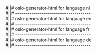 #||# oslo-generator-html for language nl  
#||# -------------------------------------  
#||# oslo-generator-html for language en  
#||# -------------------------------------  
#||# oslo-generator-html for language fr  
#||# -------------------------------------  
#||# oslo-generator-html for language de  
#||# -------------------------------------  
